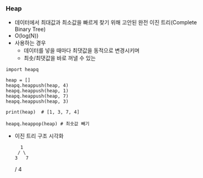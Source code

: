 ### Heap
- 데이터에서 최대값과 최소값을 빠르게 찾기 위해 고안된 완전 이진 트리(Complete Binary Tree)
- O(log(N))
- 사용하는 경우
    - 데이터를 넣을 때마다 최댓값을 동적으로 변경시키며
    - 최솟/최댓값을 바로 꺼낼 수 있는 

```
import heapq

heap = []
heapq.heappush(heap, 4)
heapq.heappush(heap, 1)
heapq.heappush(heap, 7)
heapq.heappush(heap, 3)

print(heap)  # [1, 3, 7, 4]

heapq.heappop(heap) # 최솟값 빼기
```
- 이진 트리 구조 시각화

        1
       / \
      3   7
     /
    4
